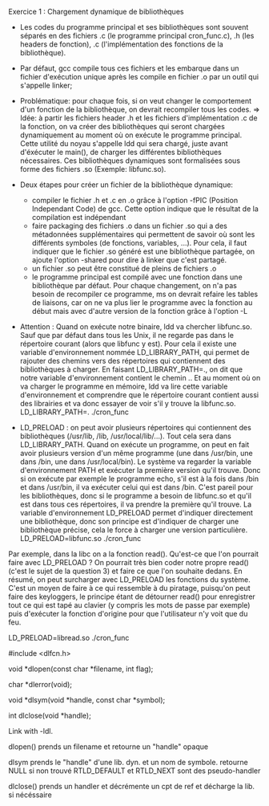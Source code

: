 Exercice 1 : Chargement dynamique de bibliothèques
- Les codes du programme principal et ses bibliothèques sont souvent séparés en des fichiers .c (le programme principal cron_func.c), .h (les headers de fonction), .c (l'implémentation des fonctions de la bibliothèque). 

- Par défaut, gcc compile tous ces fichiers et les embarque dans un fichier d'exécution unique après les compile en fichier .o par un outil qui s'appelle linker; 

- Problématique: pour chaque fois, si on veut changer le comportement d'un fonction de la bibliothèque, on devrait recompiler tous les codes. 
=> Idée: à partir les fichiers header .h et les fichiers d'implémentation .c de la fonction, on va créer des bibliothèques qui seront chargées dynamiquement au moment où on exécute le programme principal. Cette utilité du noyau s'appelle ldd qui sera chargé, juste avant d'éxécuter le main(), de charger les différentes bibliothèques nécessaires. Ces bibliothèques dynamiques sont formalisées sous forme des fichiers .so (Exemple: libfunc.so). 

- Deux étapes pour créer un fichier de la bibliothèque dynamique: 
	+ compiler le fichier .h et .c en .o grâce à l'option -fPIC (Position Independant Code) de gcc. Cette option indique que le résultat de la compilation est indépendant
	+ faire packaging des fichiers .o dans un fichier .so qui a des métadonnées supplémentaires qui permettent de savoir où sont les différents symboles (de fonctions, variables, ...). Pour cela, il faut indiquer que le fichier .so généré est une bibliothèque partagée, on ajoute l'option -shared pour dire à linker que c'est partagé. 
	- un fichier .so peut être constitué de pleins de fichiers .o
	- le programme principal est compilé avec une fonction dans une bibliothèque par défaut. Pour chaque changement, on n'a pas besoin de recompiler ce programme, ms on devrait refaire les tables de liaisons, car on ne va plus lier le programme avec la fonction au début mais avec d'autre version de la fonction grâce à l'option -L  
	
- Attention : Quand on exécute notre binaire, ldd va chercher libfunc.so. Sauf que par défaut dans tous les Unix, il ne regarde pas dans le répertoire courant (alors que libfunc y est). Pour cela il existe une variable d'environnement nommée LD_LIBRARY_PATH, qui permet de rajouter des chemins vers des répertoires qui contiennent des bibliothèques à charger. En faisant LD_LIBRARY_PATH=., on dit que notre variable d'environnement contient le chemin .. Et au moment où on va charger le programme en mémoire, ldd va lire cette variable d'environnement et comprendre que le répertoire courant contient aussi des librairies et va donc essayer de voir s'il y trouve la libfunc.so.
	LD_LIBRARY_PATH=. ./cron_func
	
- LD_PRELOAD : on peut avoir plusieurs répertoires qui contiennent des bibliothèques (/usr/lib, /lib, /usr/local/lib/...). Tout cela sera dans LD_LIBRARY_PATH. Quand on exécute un programme, on peut en fait avoir plusieurs version d'un même programme (une dans /usr/bin, une dans /bin, une dans /usr/local/bin). Le système va regarder la variable d'environnement PATH et exécuter la première version qu'il trouve. Donc si on exécute par exemple le programme echo, s'il est à la fois dans /bin et dans /usr/bin, il va exécuter celui qui est dans /bin. C'est pareil pour les bibliothèques, donc si le programme a besoin de libfunc.so et qu'il est dans tous ces répertoires, il va prendre la première qu'il trouve. La variable d'environnement LD_PRELOAD permet d'indiquer directement une bibliothèque, donc son principe est d'indiquer de charger une bibliothèque précise, cela le force à charger une version particulière.
LD_PRELOAD=libfunc.so ./cron_func

Par exemple, dans la libc on a la fonction read(). Qu'est-ce que l'on pourrait faire avec LD_PRELOAD ? On pourrait très bien coder notre propre read() (c'est le sujet de la question 3) et faire ce que l'on souhaite dedans. En résumé, on peut surcharger avec LD_PRELOAD les fonctions du système. C'est un moyen de faire à ce qui ressemble à du piratage, puisqu'on peut faire des keyloggers, le principe étant de détourner read() pour enregistrer tout ce qui est tapé au clavier (y compris les mots de passe par exemple) puis d'exécuter la fonction d'origine pour que l'utilisateur n'y voit que du feu.

LD_PRELOAD=libread.so ./cron_func

#include <dlfcn.h>

void *dlopen(const char *filename, int flag);

char *dlerror(void);

void *dlsym(void *handle, const char *symbol);

int dlclose(void *handle);

Link with -ldl.

dlopen() prends un filename et retourne un "handle" opaque

dlsym prends le "handle" d'une lib. dyn. et un nom de symbole.
retourne NULL si non trouvé
RTLD_DEFAULT et RTLD_NEXT sont des pseudo-handler

dlclose() prends un handler et décrémente un cpt de ref et décharge la lib. si
nécéssaire

